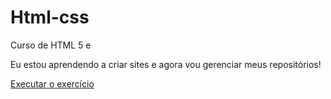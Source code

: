 # Html-css
 Curso de HTML 5 e 
 
 Eu estou aprendendo a criar sites e agora vou gerenciar meus repositórios!

<a href= "https://rogeriogotardo.github.io/Html-css/Desafios%20html-css/M%C3%B3dulo%202/d010/android.html"> Executar o exercício</a>